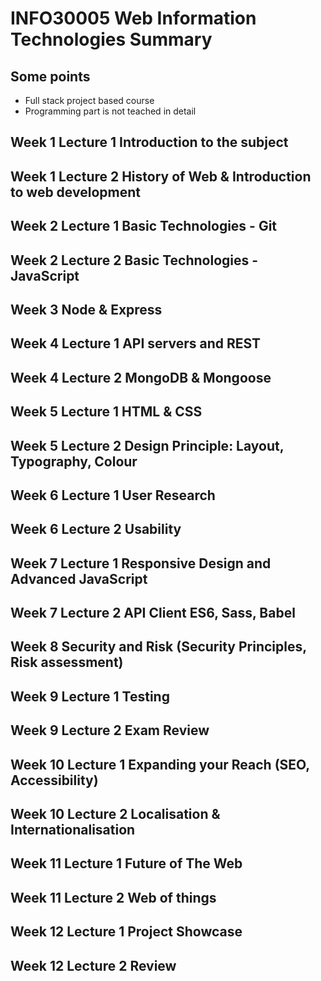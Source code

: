 # INFO30005 Web Information Technologies Summary


## Some points
- Full stack project based course
- Programming part is not teached in detail



## Week 1 Lecture 1 Introduction to the subject





## Week 1 Lecture 2 History of Web & Introduction to web development





## Week 2 Lecture 1 Basic Technologies - Git





## Week 2 Lecture 2 Basic Technologies - JavaScript





## Week 3 Node & Express





## Week 4 Lecture 1 API servers and REST





## Week 4 Lecture 2 MongoDB & Mongoose





## Week 5 Lecture 1 HTML & CSS





## Week 5 Lecture 2 Design Principle: Layout, Typography, Colour





## Week 6 Lecture 1 User Research





## Week 6 Lecture 2 Usability





## Week 7 Lecture 1 Responsive Design and Advanced JavaScript





## Week 7 Lecture 2 API Client ES6, Sass, Babel





## Week 8 Security and Risk (Security Principles, Risk assessment)





## Week 9 Lecture 1 Testing





## Week 9 Lecture 2 Exam Review





## Week 10 Lecture 1 Expanding your Reach (SEO, Accessibility)





## Week 10 Lecture 2 Localisation & Internationalisation





## Week 11 Lecture 1 Future of The Web





## Week 11 Lecture 2 Web of things





## Week 12 Lecture 1 Project Showcase





## Week 12 Lecture 2 Review
